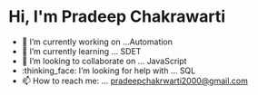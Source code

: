 # Hi, I'm Pradeep Chakrawarti
- :telescope: I’m currently working on ...Automation
- :seedling: I’m currently learning ... SDET
- :dancers: I’m looking to collaborate on ... JavaScript
- :thinking_face: I’m looking for help with ... SQL
- :mailbox: How to reach me: ... pradeepchakrwarti2000@gmail.com



